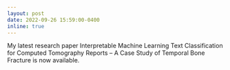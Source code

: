 ```yaml
---
layout: post
date: 2022-09-26 15:59:00-0400
inline: true
---
```


My latest research paper Interpretable Machine Learning Text Classification for Computed Tomography Reports – A Case Study of Temporal Bone Fracture is now available.
